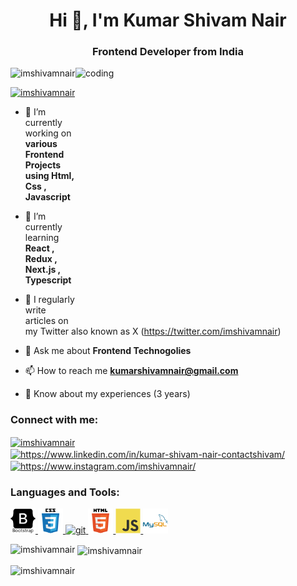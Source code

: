 <h1 align="center">Hi 👋, I'm Kumar Shivam Nair</h1>
<h3 align="center">Frontend Developer from India</h3>

<img align="right" alt="coding" width="400" height="400" src="https://github.com/Imshivamnair/My-Bio/blob/main/coding.gif">


<p align="left"> <img src="https://komarev.com/ghpvc/?username=imshivamnair&label=Profile%20views&color=0e75b6&style=flat" alt="imshivamnair" /> </p>

<p align="left"> <a href="https://twitter.com/imshivamnair" target="blank"><img src="https://img.shields.io/twitter/follow/imshivamnair?logo=twitter&style=for-the-badge" alt="imshivamnair" /></a> </p>

- 🔭 I’m currently working on **various Frontend Projects using Html, Css , Javascript**

- 🌱 I’m currently learning **React , Redux , Next.js , Typescript**

- 📝 I regularly write articles on my Twitter also known as X (https://twitter.com/imshivamnair)

- 💬 Ask me about **Frontend Technogolies**

- 📫 How to reach me **kumarshivamnair@gmail.com**

- 📄 Know about my experiences (3 years)

<h3 align="left">Connect with me:</h3>
<p align="left">
<a href="https://twitter.com/imshivamnair" target="blank"><img align="center" src="https://raw.githubusercontent.com/rahuldkjain/github-profile-readme-generator/master/src/images/icons/Social/twitter.svg" alt="imshivamnair" height="30" width="40" /></a>
<a href="https://linkedin.com/in/https://www.linkedin.com/in/kumar-shivam-nair-contactshivam/" target="blank"><img align="center" src="https://raw.githubusercontent.com/rahuldkjain/github-profile-readme-generator/master/src/images/icons/Social/linked-in-alt.svg" alt="https://www.linkedin.com/in/kumar-shivam-nair-contactshivam/" height="30" width="40" /></a>
<a href="https://instagram.com/https://www.instagram.com/imshivamnair/" target="blank"><img align="center" src="https://raw.githubusercontent.com/rahuldkjain/github-profile-readme-generator/master/src/images/icons/Social/instagram.svg" alt="https://www.instagram.com/imshivamnair/" height="30" width="40" /></a>
</p>

<h3 align="left">Languages and Tools:</h3>
<p align="left"> <a href="https://getbootstrap.com" target="_blank" rel="noreferrer"> <img src="https://raw.githubusercontent.com/devicons/devicon/master/icons/bootstrap/bootstrap-plain-wordmark.svg" alt="bootstrap" width="40" height="40"/> </a> <a href="https://www.w3schools.com/css/" target="_blank" rel="noreferrer"> <img src="https://raw.githubusercontent.com/devicons/devicon/master/icons/css3/css3-original-wordmark.svg" alt="css3" width="40" height="40"/> </a> <a href="https://git-scm.com/" target="_blank" rel="noreferrer"> <img src="https://www.vectorlogo.zone/logos/git-scm/git-scm-icon.svg" alt="git" width="40" height="40"/> </a> <a href="https://www.w3.org/html/" target="_blank" rel="noreferrer"> <img src="https://raw.githubusercontent.com/devicons/devicon/master/icons/html5/html5-original-wordmark.svg" alt="html5" width="40" height="40"/> </a> <a href="https://developer.mozilla.org/en-US/docs/Web/JavaScript" target="_blank" rel="noreferrer"> <img src="https://raw.githubusercontent.com/devicons/devicon/master/icons/javascript/javascript-original.svg" alt="javascript" width="40" height="40"/> </a> <a href="https://www.mysql.com/" target="_blank" rel="noreferrer"> <img src="https://raw.githubusercontent.com/devicons/devicon/master/icons/mysql/mysql-original-wordmark.svg" alt="mysql" width="40" height="40"/> </a> </p>

<p><img align="left" src="https://github-readme-stats.vercel.app/api/top-langs?username=imshivamnair&show_icons=true&locale=en&layout=compact" alt="imshivamnair" /></p>

<p>&nbsp;<img align="center" src="https://github-readme-stats.vercel.app/api?username=imshivamnair&show_icons=true&locale=en" alt="imshivamnair" /></p>

<p><img align="center" src="https://github-readme-streak-stats.herokuapp.com/?user=imshivamnair&" alt="imshivamnair" /></p>
